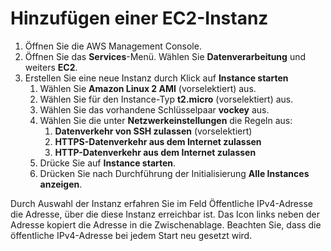 # Hinzufügen einer EC2-Instanz

1. Öffnen Sie die AWS Management Console.
1. Öffnen Sie das **Services**-Menü. Wählen Sie **Datenverarbeitung** und weiters **EC2**.
1. Erstellen Sie eine neue Instanz durch Klick auf **Instance starten**
    1. Wählen Sie **Amazon Linux 2 AMI** (vorselektiert) aus.
    1. Wählen Sie für den Instance-Typ **t2.micro** (vorselektiert) aus.
    1. Wählen Sie das vorhandene Schlüsselpaar **vockey** aus.
    1. Wählen Sie die unter **Netzwerkeinstellungen** die Regeln aus:
        1. **Datenverkehr von SSH zulassen** (vorselektiert)
        1. **HTTPS-Datenverkehr aus dem Internet zulassen**
        1. **HTTP-Datenverkehr aus dem Internet zulassen**
    1. Drücke Sie auf **Instance starten**.
    1. Drücken Sie nach Durchführung der Initialisierung **Alle Instances anzeigen**.

Durch Auswahl der Instanz erfahren Sie im Feld Öffentliche IPv4-Adresse die Adresse, über die diese Instanz erreichbar ist. Das Icon links neben der Adresse kopiert die Adresse in die Zwischenablage. Beachten Sie, dass die öffentliche IPv4-Adresse bei jedem Start neu gesetzt wird.